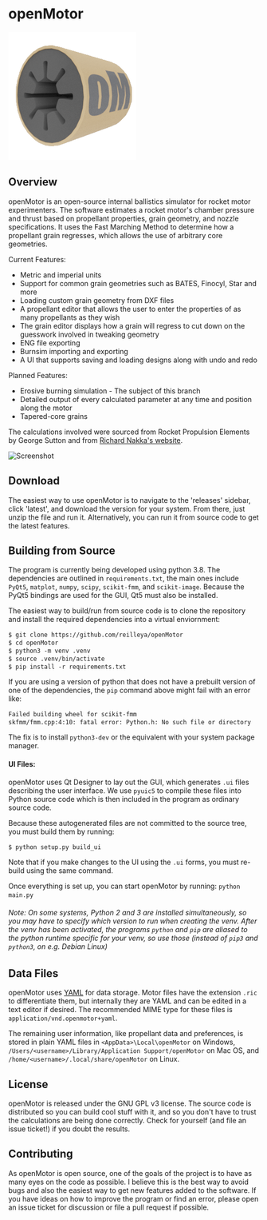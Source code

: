openMotor
==========
![Logo](./resources/oMIconCycles.png)

Overview
--------
openMotor is an open-source internal ballistics simulator for rocket motor experimenters. The software estimates a rocket motor's chamber pressure and thrust based on propellant properties, grain geometry, and nozzle specifications. It uses the Fast Marching Method to determine how a propellant grain regresses, which allows the use of arbitrary core geometries.

Current Features:
* Metric and imperial units
* Support for common grain geometries such as BATES, Finocyl, Star and more
* Loading custom grain geometry from DXF files
* A propellant editor that allows the user to enter the properties of as many propellants as they wish
* The grain editor displays how a grain will regress to cut down on the guesswork involved in tweaking geometry
* ENG file exporting
* Burnsim importing and exporting
* A UI that supports saving and loading designs along with undo and redo

Planned Features:
* Erosive burning simulation - The subject of this branch
* Detailed output of every calculated parameter at any time and position along the motor
* Tapered-core grains

The calculations involved were sourced from Rocket Propulsion Elements by George Sutton and from [Richard Nakka's website](https://www.nakka-rocketry.net/rtheory.html).

![Screenshot](http://reilley.net/openMotor/screenshot.png)

Download
-------
The easiest way to use openMotor is to navigate to the 'releases' sidebar, click 'latest', and download the version for your system. From there, just unzip the file and run it. Alternatively, you can run it from source code to get the latest features. 

Building from Source
--------------------
The program is currently being developed using python 3.8. The dependencies are outlined in `requirements.txt`, the main ones include `PyQt5`, `matplot`, `numpy`, `scipy`, `scikit-fmm`, and `scikit-image`. Because the PyQt5 bindings are used for the GUI, Qt5 must also be installed.

The easiest way to build/run from source code is to clone the repository and install the required dependencies into a virtual enviornment:
```
$ git clone https://github.com/reilleya/openMotor
$ cd openMotor
$ python3 -m venv .venv
$ source .venv/bin/activate
$ pip install -r requirements.txt
```
If you are using a version of python that does not have a prebuilt version of one of the dependencies, the `pip` command above might fail with an error like:
```
Failed building wheel for scikit-fmm
skfmm/fmm.cpp:4:10: fatal error: Python.h: No such file or directory
```
The fix is to install `python3-dev` or the equivalent with your system package manager.

#### UI Files:
openMotor uses Qt Designer to lay out the GUI, which generates `.ui` files describing the user interface. 
We use `pyuic5` to compile these files into Python source code which is then included in the program as ordinary source code.

Because these autogenerated files are not committed to the source tree, you must build them by running:
```
$ python setup.py build_ui
```
Note that if you make changes to the UI using the `.ui` forms, you must re-build using the same command.

Once everything is set up, you can start openMotor by running: `python main.py`
###### Note: On some systems, Python 2 and 3 are installed simultaneously, so you may have to specify which version to run when creating the venv. After the venv has been activated, the programs `python` and `pip` are aliased to the python runtime specific for your venv, so use those (instead of `pip3` and `python3`, on e.g. Debian Linux)

Data Files
-----------
openMotor uses [YAML](https://en.wikipedia.org/wiki/YAML) for data storage. Motor files have the extension `.ric` to differentiate them, but internally they are YAML and can be edited in a text editor if desired. The recommended MIME type for these files is `application/vnd.openmotor+yaml`.

The remaining user information, like propellant data and preferences, is stored in plain YAML files in `<AppData>\Local\openMotor` on Windows, `/Users/<username>/Library/Application Support/openMotor` on Mac OS, and `/home/<username>/.local/share/openMotor` on Linux.

License
-------
openMotor is released under the GNU GPL v3 license. The source code is distributed so you can build cool stuff with it, and so you don't have to trust the calculations are being done correctly. Check for yourself (and file an issue ticket!) if you doubt the results.

Contributing
------------
As openMotor is open source, one of the goals of the project is to have as many eyes on the code as possible. I believe this is the best way to avoid bugs and also the easiest way to get new features added to the software. If you have ideas on how to improve the program or find an error, please open an issue ticket for discussion or file a pull request if possible.
